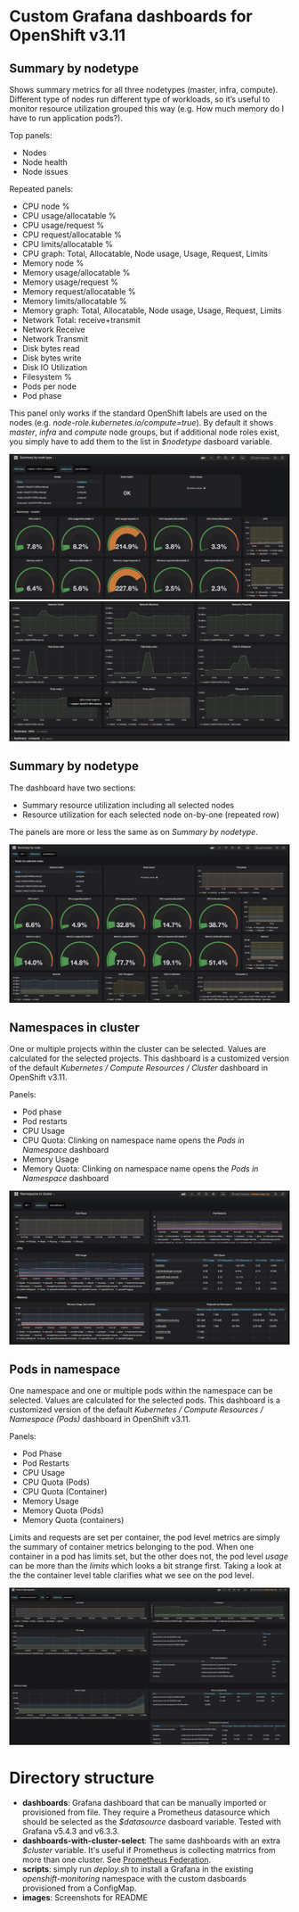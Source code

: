 # Custom Grafana dashboards for OpenShift v3.11

## Summary by nodetype
Shows summary metrics for all three nodetypes (master, infra, compute). Different type of nodes run different type of workloads, so it’s useful to monitor resource utilization grouped this way (e.g. How much memory do I have to run application pods?). 

Top panels:
* Nodes
* Node health
* Node issues

Repeated panels:
* CPU node %
* CPU usage/allocatable %
* CPU usage/request %
* CPU request/allocatable %
* CPU limits/allocatable %
* CPU graph: Total, Allocatable, Node usage, Usage, Request, Limits
* Memory node %
* Memory usage/allocatable %
* Memory usage/request %
* Memory request/allocatable %
* Memory limits/allocatable %
* Memory graph: Total, Allocatable, Node usage, Usage, Request, Limits
* Network Total: receive+transmit
* Network Receive
* Network Transmit
* Disk bytes read
* Disk bytes write
* Disk IO Utilization
* Filesystem %
* Pods per node
* Pod phase

This panel only works if the standard OpenShift labels are used on the nodes (e.g. _node-role.kubernetes.io/compute=true_). By default it shows _master_, _infra_ and _compute_ node groups, but if additional node roles exist, you simply have to add them to the list in _$nodetype_ dasboard variable.

![Summary by node](images/summary-by-node-1.png "Summary by node")
![Summary by node](images/summary-by-node-2.png "Summary by node")

## Summary by nodetype

The dashboard have two sections:
* Summary resource utilization including all selected nodes
* Resource utilization for each selected node on-by-one (repeated row)

The panels are more or less the same as on _Summary by nodetype_.

![Summary by node](images/summary-by-node.png "Summary by node")

## Namespaces in cluster

One or multiple projects within the cluster can be selected. Values are calculated for the selected projects. This dashboard is a customized version of the default _Kubernetes / Compute Resources / Cluster_ dashboard in OpenShift v3.11. 

Panels:
* Pod phase
* Pod restarts
* CPU Usage
* CPU Quota: Clinking on namespace name opens the _Pods in Namespace_ dashboard
* Memory Usage
* Memory Quota: Clinking on namespace name opens the _Pods in Namespace_ dashboard

![Namespaces in cluster](images/namespaces-in-cluster.png "Namespaces in cluster")

## Pods in namespace
One namespace and one or multiple pods within the namespace can be selected. Values are calculated for the selected pods. This dashboard is a customized version of the default _Kubernetes / Compute Resources / Namespace (Pods)_ dashboard in OpenShift v3.11.

Panels:
* Pod Phase
* Pod Restarts
* CPU Usage
* CPU Quota (Pods)
* CPU Quota (Container)
* Memory Usage
* Memory Quota (Pods)
* Memory Quota (containers)

 Limits and requests are set per container, the pod level metrics are simply the summary of container metrics belonging to the pod. When one container in a pod has limits set, but the other does not, the pod level _usage_ can be more than the _limits_ which looks a bit strange first. Taking a look at the the container level table clarifies what we see on the pod level.

 ![Pods in namespace](images/pods-in-namespace.png "Pods in namespace")

# Directory structure

* **dashboards**: Grafana dashboard that can be manually imported or provisioned from file. They require a Prometheus datasource which should be selected as the _$datasource_ dasboard variable. Tested with Grafana v5.4.3 and v6.3.3.
* **dashboards-with-cluster-select**: The same dashboards with an extra _$cluster_ variable. It's useful if Prometheus is collecting matrrics from more than one cluster. See [Prometheus Federation](https://prometheus.io/docs/prometheus/latest/federation/).
* **scripts**: simply run _deploy.sh_ to install a Grafana in the existing _openshift-monitoring_ namespace with the custom dasboards provisioned from a ConfigMap.
* **images**: Screenshots for README